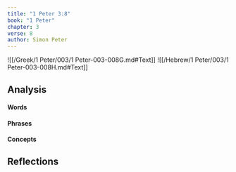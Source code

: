 ```yaml
---
title: "1 Peter 3:8"
book: "1 Peter"
chapter: 3
verse: 8
author: Simon Peter
---
```

![[/Greek/1 Peter/003/1 Peter-003-008G.md#Text]]
![[/Hebrew/1 Peter/003/1 Peter-003-008H.md#Text]]

## Analysis

#### Words

#### Phrases

#### Concepts

## Reflections
